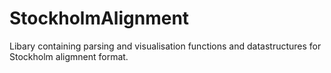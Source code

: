 StockholmAlignment
====
Libary containing parsing and visualisation functions and datastructures for Stockholm aligmnent format.

